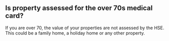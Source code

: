 ##  Is property assessed for the over 70s medical card?

If you are over 70, the value of your properties are not assessed by the HSE.
This could be a family home, a holiday home or any other property.
